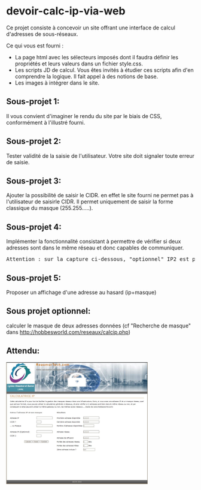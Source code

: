 # devoir-calc-ip-via-web

Ce projet consiste à concevoir un site offrant une interface de calcul d'adresses de sous-réseaux.

Ce qui vous est fourni :
* La page html avec les sélecteurs imposés dont il faudra définir les propriétés et leurs valeurs
dans un fichier style.css.
* Les scripts JD de calcul. Vous êtes invités à étudier ces scripts afin d'en comprendre la logique. Il fait appel à des notions de base.
* Les images à intégrer dans le site.

Sous-projet 1:
-------------
Il vous convient d'imaginer le rendu du site par le biais de CSS, conformément à l'illustré fourni.

Sous-projet 2:
-------------
  Tester validité de la saisie de l'utilisateur. Votre site doit signaler toute erreur de saisie.

Sous-projet 3:
-------------
  Ajouter la possibilité de saisir le CIDR. en effet le site fourni ne permet pas à l'utilisateur de saisirle CIDR. Il permet uniquement de saisir la forme classique du masque (255.255.....).

Sous-projet 4:
-------------
Implémenter la fonctionnalité consistant à permettre de vérifier si deux adresses sont dans le même réseau et donc capables de communiquer.
<pre>Attention : sur la capture ci-dessous, "optionnel" IP2 est pour l'utilisateur. Pour vous, il faut l'implémenter obligatoirement. </pre>

Sous-projet 5:
-------------
  Proposer un affichage d'une adresse au hasard (ip+masque)

Sous projet optionnel:
--------------------
   calculer le masque de deux adresses données (cf "Recherche de masque" dans http://hobbesworld.com/reseaux/calcip.php)
   
Attendu:
--------------------
<img src="attendu.jpg" width=75% height=75%>




